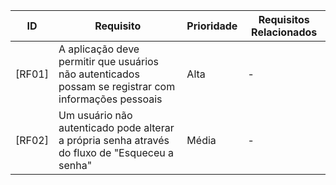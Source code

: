 | ID  | Requisito | Prioridade | Requisitos Relacionados
| ------------- | ------------- |------------- |------------- |
| [RF01] | A aplicação deve permitir que usuários não autenticados possam se registrar com informações pessoais | Alta | - |
| [RF02] | Um usuário não autenticado pode alterar a própria senha através do fluxo de "Esqueceu a senha" | Média | - |
